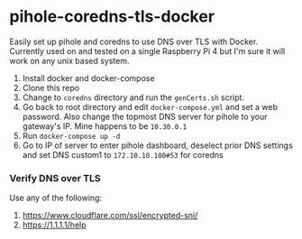 # pihole-coredns-tls-docker
Easily set up pihole and coredns to use DNS over TLS with Docker. Currently used on and tested on a single Raspberry Pi 4 but I'm sure it will work on any unix based system.

1) Install docker and docker-compose
2) Clone this repo
3) Change to `coredns` directory and run the `genCerts.sh` script.
4) Go back to root directory and edit `docker-compose.yml` and set a web password. Also change the topmost DNS server for pihole to your gateway's IP. Mine happens to be `10.30.0.1`
5) Run `docker-compose up -d`
6) Go to IP of server to enter pihole dashboard, deselect prior DNS settings and set DNS custom1 to `172.10.10.100#53` for coredns

### Verify DNS over TLS
Use any of the following:
1) https://www.cloudflare.com/ssl/encrypted-sni/
2) https://1.1.1.1/help
